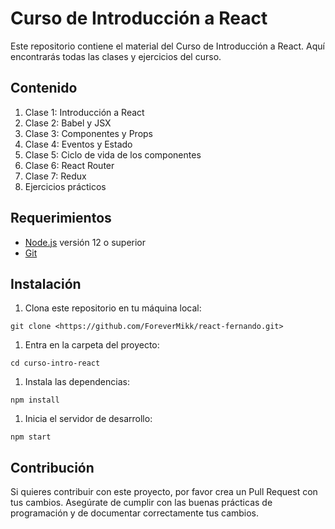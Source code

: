 # Curso de Introducción a React

Este repositorio contiene el material del Curso de Introducción a React. Aquí encontrarás todas las clases y ejercicios del curso.

## Contenido

1. Clase 1: Introducción a React
2. Clase 2: Babel y JSX
3. Clase 3: Componentes y Props
4. Clase 4: Eventos y Estado
5. Clase 5: Ciclo de vida de los componentes
6. Clase 6: React Router
7. Clase 7: Redux
8. Ejercicios prácticos

## Requerimientos

- [Node.js](https://nodejs.org/) versión 12 o superior
- [Git](https://git-scm.com/)

## Instalación

1. Clona este repositorio en tu máquina local:

```
git clone <https://github.com/ForeverMikk/react-fernando.git>
```

1. Entra en la carpeta del proyecto:

```
cd curso-intro-react
```

1. Instala las dependencias:

```
npm install
```

1. Inicia el servidor de desarrollo:

```
npm start
```

## Contribución

Si quieres contribuir con este proyecto, por favor crea un Pull Request con tus cambios. Asegúrate de cumplir con las buenas prácticas de programación y de documentar correctamente tus cambios.
